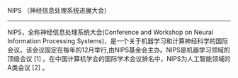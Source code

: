 NIPS （神经信息处理系统进展大会）
___________________________________

NIPS，全称神经信息处理系统大会(Conference and Workshop on Neural Information Processing Systems)，是一个关于机器学习和计算神经科学的国际会议。该会议固定在每年的12月举行,由NIPS基金会主办。NIPS是机器学习领域的顶级会议 [1]  。在中国计算机学会的国际学术会议排名中，NIPS为人工智能领域的A类会议 [2]  。